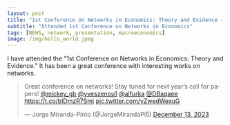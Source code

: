 ```yaml
---
layout: post
title: "1st Conference on Networks in Economics: Theory and Evidence - University of New South Wales"
subtitle: "Attended 1st Conference on Networks in Economics"
tags: [NEWS, network, presentation, macroeconomics]
image: /img/hello_world.jpeg
---
```


I have attended the "1st Conference on Networks in Economics: Theory and Evidence." It has been a great conference with interesting works on networks. 

<blockquote class="twitter-tweet"><p lang="en" dir="ltr">Great conference on networks! Stay tuned for next year’s call for papers! <a href="https://twitter.com/mickey_gb?ref_src=twsrc%5Etfw">@mickey_gb</a> <a href="https://twitter.com/yveszenou1?ref_src=twsrc%5Etfw">@yveszenou1</a> <a href="https://twitter.com/alfurka?ref_src=twsrc%5Etfw">@alfurka</a> <a href="https://twitter.com/DBaqaee?ref_src=twsrc%5Etfw">@DBaqaee</a> <a href="https://t.co/blDmzR7Smj">https://t.co/blDmzR7Smj</a> <a href="https://t.co/yZwedWexuG">pic.twitter.com/yZwedWexuG</a></p>&mdash; Jorge Miranda-Pinto (@JorgeMirandaPi5) <a href="https://twitter.com/JorgeMirandaPi5/status/1734905683827638650?ref_src=twsrc%5Etfw">December 13, 2023</a></blockquote> <script async src="https://platform.twitter.com/widgets.js" charset="utf-8"></script>
